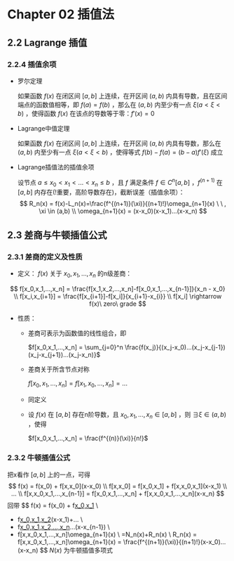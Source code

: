 # Chapter 02 插值法

## 2.2 Lagrange 插值

### 2.2.4 插值余项

* 罗尔定理

  如果函数 $f(x)$ 在闭区间 $[a,b]$ 上连续，在开区间 $(a,b)$ 内具有导数，且在区间端点的函数值相等，即 $f(a)=f(b)$ ，那么在 $(a,b)$ 内至少有一点 $\xi (a < \xi < b)$ ，使得函数 $f(x)$ 在该点的导数等于零：$f'(x)=0$

* Lagrange中值定理

  如果函数 $f(x)$ 在闭区间 $[a,b]$ 上连续，在开区间 $(a,b)$ 内具有导数，那么在 $(a,b)$ 内至少有一点 $\xi (a < \xi < b)$ ，使得等式 $f(b) - f(a) = (b - a)f'(\xi)$ 成立

* Lagrange插值法的插值余项

  设节点 $a \leq x_0 < x_1 < ... < x_n \leq b$ ，且 $f$ 满足条件 $f \in C^n[a,b]$ ，$f^{(n+1)}$  在 $[a,b]$ 内存在(!重要，高阶导数存在)，截断误差（插值余项）：
  $$
  R_n(x) = f(x)-L_n(x)=\frac{f^{(n+1)}(\xi)}{(n+1)!}\omega_{n+1}(x) \ \ , \xi \in (a,b)  \\
  \omega_{n+1}(x) = (x-x_0)(x-x_1)...(x-x_n)
  $$
  



## 2.3 差商与牛顿插值公式

### 2.3.1 差商的定义及性质

* 定义： $f(x)$ 关于 $x_0,x_1,...,x_n$ 的n级差商：

$$
f[x_0,x_1,...,x_n] = \frac{f[x_1,x_2,...,x_n]-f[x_0,x_1,...,x_{n-1}]}{x_n - x_0}  \\
f[x_i,x_{i+1}] = \frac{f[x_{i+1}]-f[x_i]}{x_{i+1}-x_{i}}  \\
f[x_i] \rightarrow f(x)\ zero\ grade
$$

* 性质：

  - 差商可表示为函数值的线性组合，即

    $f[x_0,x_1,...,x_n] = \sum_{j=0}^n \frac{f(x_j)}{(x_j-x_0)...(x_j-x_{j-1})(x_j-x_{j+1})...(x_j-x_n)}$

  - 差商关于所含节点对称

    $f[x_0,x_1,...,x_n] = f[x_1,x_0,...,x_n] = ...$

  - 同定义

  - 设 $f(x)$ 在 $[a,b]$ 存在n阶导数，且 $x_0,x_1,...,x_n \in [a,b]$ ，则 $\exists \xi \in (a,b)$ ，使得

    $f[x_0,x_1,...,x_n] = \frac{f^{(n)}(\xi)}{n!}$



### 2.3.2 牛顿插值公式

把x看作 $[a,b]$ 上的一点，可得
$$
f(x) = f(x_0) + f[x,x_0](x-x_0)  \\
f[x,x_0] = f[x_0,x_1] + f[x,x_0,x_1](x-x_1)  \\
...  \\
f[x,x_0,x_1,...,x_{n-1}] = f[x_0,x_1,...,x_n] + f[x,x_0,x_1,...,x_n](x-x_n)
$$
回带
$$
f(x) =  f(x_0) + f[x_0,x_1](x-x_0)  \\
+ f[x_0,x_1,x_2](x-x_0)(x-x_1)+...  \\
+ f[x_0,x_1,x_2,...,x_n](x-x_0)...(x-x_{n-1})  \\
+ f[x,x_0,x_1,...,x_n]\omega_{n+1}(x)  \\
=N_n(x)+R_n(x)  \\
R_n(x) = f[x,x_0,x_1,...,x_n]\omega_{n+1}(x) = \frac{f^{(n+1)}(\xi)}{(n+1)!}(x-x_0)...(x-x_n)
$$
 $N(x)$ 为牛顿插值多项式